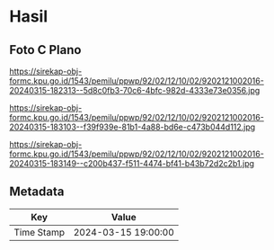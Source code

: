 # Hasil

## Foto C Plano

https://sirekap-obj-formc.kpu.go.id/1543/pemilu/ppwp/92/02/12/10/02/9202121002016-20240315-182313--5d8c0fb3-70c6-4bfc-982d-4333e73e0356.jpg

https://sirekap-obj-formc.kpu.go.id/1543/pemilu/ppwp/92/02/12/10/02/9202121002016-20240315-183103--f39f939e-81b1-4a88-bd6e-c473b044d112.jpg

https://sirekap-obj-formc.kpu.go.id/1543/pemilu/ppwp/92/02/12/10/02/9202121002016-20240315-183149--c200b437-f511-4474-bf41-b43b72d2c2b1.jpg


## Metadata

| Key        | Value               |
| ---------- | ------------------- |
| Time Stamp | 2024-03-15 19:00:00 |



